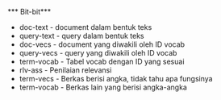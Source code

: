 *** Bit-bit***
- doc-text - document dalam bentuk teks
- query-text - query dalam bentuk teks
- doc-vecs - document yang diwakili oleh ID vocab
- query-vecs - query yang diwakili oleh ID vocab
- term-vocab - Tabel vocab  dengan ID yang sesuai
- rlv-ass - Penilaian relevansi
- term-vecs - Berkas berisi angka, tidak tahu apa fungsinya
- term-vocab - Berkas lain yang berisi angka-angka